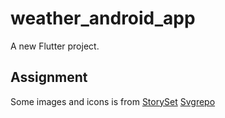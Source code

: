 # weather_android_app

A new Flutter project.

## Assignment

Some images and icons is from 
[StorySet](https://storyset.com/)
[Svgrepo](https://www.svgrepo.com/)
